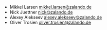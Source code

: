 - Mikkel Larsen <mikkel.larsen@zalando.de>
- Nick Juettner <nick@zalando.de>
- Alexey Alekseev <alexey.alekseev@zalando.de>
- Oliver Trosien <oliver.trosien@zalando.de>

